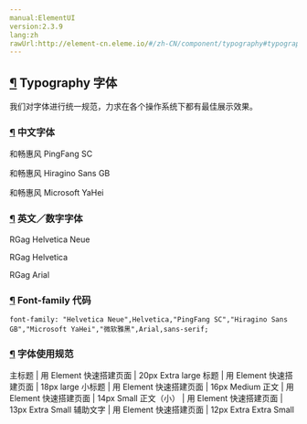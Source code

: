 ```yaml
---
manual:ElementUI
version:2.3.9
lang:zh
rawUrl:http://element-cn.eleme.io/#/zh-CN/component/typography#typography-zi-ti
---
```



## [¶](%2172 "") Typography 字体<a name="typography-zi-ti"></a>


我们对字体进行统一规范，力求在各个操作系统下都有最佳展示效果。


### [¶](%2173 "") 中文字体<a name="zhong-wen-zi-ti"></a>
 和畅惠风 PingFang SC

 和畅惠风 Hiragino Sans GB

 和畅惠风 Microsoft YaHei


### [¶](%2174 "") 英文／数字字体<a name="ying-wen-shu-zi-zi-ti"></a>
 RGag Helvetica Neue

 RGag Helvetica

 RGag Arial


### [¶](%2175 "") Font-family 代码<a name="font-family-dai-ma"></a>

```
font-family: "Helvetica Neue",Helvetica,"PingFang SC","Hiragino Sans GB","Microsoft YaHei","微软雅黑",Arial,sans-serif;

```

### [¶](%2176 "") 字体使用规范<a name="zi-ti-shi-yong-gui-fan"></a>
主标题 | 用 Element 快速搭建页面 | 20px Extra large 
标题 | 用 Element 快速搭建页面 | 18px large 
小标题 | 用 Element 快速搭建页面 | 16px Medium 
正文 | 用 Element 快速搭建页面 | 14px Small 
正文（小） | 用 Element 快速搭建页面 | 13px Extra Small 
辅助文字 | 用 Element 快速搭建页面 | 12px Extra Extra Small 


